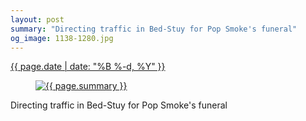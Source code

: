 ```yaml
---
layout: post
summary: "Directing traffic in Bed-Stuy for Pop Smoke's funeral"
og_image: 1138-1280.jpg
---
```


<div class="post">
 <time>
  <a href="/1138">
   {{ page.date | date: "%B %-d, %Y" }}
  </a>
 </time>
 <a href="/1138">
  <figure data-taken="4/23/2020">
   <img alt="{{ page.summary }}" sizes="(min-width: 700px) 50vw, calc(100vw - 2rem)" src="{{ site.assets_url }}/1138-640.jpg" srcset="{{ site.assets_url }}/1138-320.jpg 320w, {{ site.assets_url }}/1138-640.jpg 640w, {{ site.assets_url }}/1138-960.jpg 960w, {{ site.assets_url }}/1138-1280.jpg 1280w"/>
  </figure>
 </a>
 <span>
  Directing traffic in Bed-Stuy for Pop Smoke's funeral
 </span>
</div>
